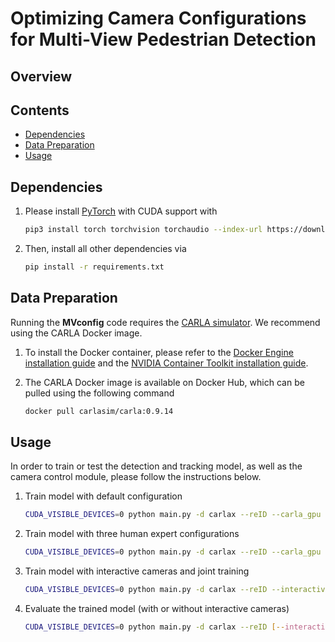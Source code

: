 # Optimizing Camera Configurations for Multi-View Pedestrian Detection

## Overview
<!-- TODO -->

## Contents
  - [Dependencies](#dependencies)
  - [Data Preparation](#data-preparation)
  - [Usage](#usage)

## Dependencies
1. Please install [PyTorch](https://pytorch.org/get-started/locally/) with CUDA support with
   ```bash
   pip3 install torch torchvision torchaudio --index-url https://download.pytorch.org/whl/cu118
   ```

2. Then, install all other dependencies via
   ```bash
   pip install -r requirements.txt
   ```

## Data Preparation
Running the **MVconfig** code requires the [CARLA simulator](https://carla.org/). We recommend using the CARLA Docker image.

1. To install the Docker container, please refer to the [Docker Engine installation guide](https://docs.docker.com/engine/install/) and the [NVIDIA Container Toolkit installation guide](https://docs.nvidia.com/datacenter/cloud-native/container-toolkit/latest/install-guide.html).

2. The CARLA Docker image is available on Docker Hub, which can be pulled using the following command
   ```bash
   docker pull carlasim/carla:0.9.14
   ```

## Usage
In order to train or test the detection and tracking model, as well as the camera control module, please follow the instructions below.

1. Train model with default configuration
   ```bash
   CUDA_VISIBLE_DEVICES=0 python main.py -d carlax --reID --carla_gpu 0 --carla_cfg [cfg_name] --record_loss --carla_port 2000 --carla_tm_port 8000
   ```

2. Train model with three human expert configurations
   ```bash
   CUDA_VISIBLE_DEVICES=0 python main.py -d carlax --reID --carla_gpu 0 --carla_cfg [cfg_name]_[1/2/3] --record_loss --carla_port 2000 --carla_tm_port 8000
   ```

3. Train model with interactive cameras and joint training
   ```bash
   CUDA_VISIBLE_DEVICES=0 python main.py -d carlax --reID --interactive --carla_gpu 0 --carla_cfg [cfg_name] --epochs 50 --joint_training 1 --record_loss --carla_port 2000 --carla_tm_port 8000
   ```

4. Evaluate the trained model (with or without interactive cameras)
   ```bash
   CUDA_VISIBLE_DEVICES=0 python main.py -d carlax --reID [--interactive] --carla_gpu 0 --carla_cfg [cfg_name] --carla_port 2000 --carla_tm_port 8000 --eval --resume [log_path]
   ```
